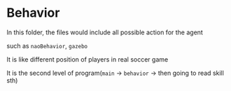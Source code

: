 # Behavior

In this folder, the files would include all possible action for the agent

such as `naoBehavior`, `gazebo`

It is like different position of players in real soccer game

It is the second level of program(`main` -> `behavior` -> then going to read skill sth)

